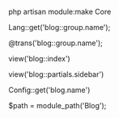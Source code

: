 
php artisan module:make Core

Lang::get('blog::group.name');

@trans('blog::group.name');

view('blog::index')

view('blog::partials.sidebar')

Config::get('blog.name')

$path = module_path('Blog');
















